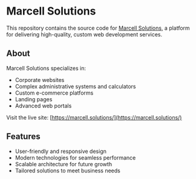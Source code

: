# Marcell Solutions

This repository contains the source code for [Marcell Solutions](https://marcell.solutions/), a platform for delivering high-quality, custom web development services.

## About

Marcell Solutions specializes in:
- Corporate websites
- Complex administrative systems and calculators
- Custom e-commerce platforms
- Landing pages
- Advanced web portals

Visit the live site: [https://marcell.solutions/](https://marcell.solutions/)

## Features

- User-friendly and responsive design
- Modern technologies for seamless performance
- Scalable architecture for future growth
- Tailored solutions to meet business needs
